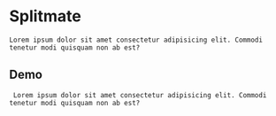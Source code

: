 # Splitmate
    Lorem ipsum dolor sit amet consectetur adipisicing elit. Commodi tenetur modi quisquam non ab est?
## Demo
     Lorem ipsum dolor sit amet consectetur adipisicing elit. Commodi tenetur modi quisquam non ab est?